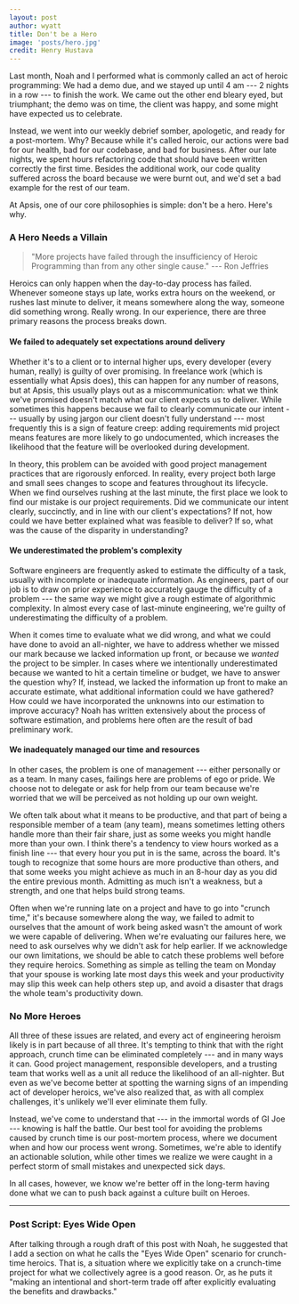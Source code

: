 ```yaml
---
layout: post
author: wyatt
title: Don't be a Hero
image: 'posts/hero.jpg'
credit: Henry Hustava
---
```


Last month, Noah and I performed what is commonly called an act of heroic programming: We had a demo due, and we stayed up until 4 am --- 2 nights in a row --- to finish the work. We came out the other end bleary eyed, but triumphant; the demo was on time, the client was happy, and some might have expected us to celebrate.

Instead, we went into our weekly debrief somber, apologetic, and ready for a post-mortem. Why? Because while it's called heroic, our actions were bad for our health, bad for our codebase, and bad for business. After our late nights, we spent hours refactoring code that should have been written correctly the first time. Besides the additional work, our code quality suffered across the board because we were burnt out, and we'd set a bad example for the rest of our team.

At Apsis, one of our core philosophies is simple: don't be a hero. Here's why.

### A Hero Needs a Villain

> "More projects have failed through the insufficiency of Heroic Programming than from any other single cause." --- Ron Jeffries

Heroics can only happen when the day-to-day process has failed. Whenever someone stays up late, works extra hours on the weekend, or rushes last minute to deliver, it means somewhere along the way, someone did something wrong. Really wrong. In our experience, there are three primary reasons the process breaks down.

#### We failed to adequately set expectations around delivery

Whether it's to a client or to internal higher ups, every developer (every human, really) is guilty of over promising. In freelance work (which is essentially what Apsis does), this can happen for any number of reasons, but at Apsis, this usually plays out as a miscommunication: what we think we've promised doesn't match what our client expects us to deliver. While sometimes this happens because we fail to clearly communicate our intent --- usually by using jargon our client doesn't fully understand --- most frequently this is a sign of feature creep: adding requirements mid project means features are more likely to go undocumented, which increases the likelihood that the feature will be overlooked during development.

In theory, this problem can be avoided with good project management practices that are rigorously enforced. In reality, every project both large and small sees changes to scope and features throughout its lifecycle. When we find ourselves rushing at the last minute, the first place we look to find our mistake is our project requirements. Did we communicate our intent clearly, succinctly, and in line with our client's expectations? If not, how could we have better explained what was feasible to deliver? If so, what was the cause of the disparity in understanding?

#### We underestimated the problem's complexity

Software engineers are frequently asked to estimate the difficulty of a task, usually with incomplete or inadequate information. As engineers, part of our job is to draw on prior experience to accurately gauge the difficulty of a problem --- the same way we might give a rough estimate of algorithmic complexity. In almost every case of last-minute engineering, we're guilty of underestimating the difficulty of a problem.

When it comes time to evaluate what we did wrong, and what we could have done to avoid an all-nighter, we have to address whether we missed our mark because we lacked information up front, or because we _wanted_ the project to be simpler. In cases where we intentionally underestimated because we wanted to hit a certain timeline or budget, we have to answer the question why? If, instead, we lacked the information up front to make an accurate estimate, what additional information could we have gathered? How could we have incorporated the unknowns into our estimation to improve accuracy? Noah has written extensively about the process of software estimation, and problems here often are the result of bad preliminary work.

#### We inadequately managed our time and resources

In other cases, the problem is one of management --- either personally or as a team. In many cases, failings here are problems of ego or pride. We choose not to delegate or ask for help from our team because we're worried that we will be perceived as not holding up our own weight.

We often talk about what it means to be productive, and that part of being a responsible member of a team (any team), means sometimes letting others handle more than their fair share, just as some weeks you might handle more than your own. I think there's a tendency to view hours worked as a finish line --- that every hour you put in is the same, across the board. It's tough to recognize that some hours are more productive than others, and that some weeks you might achieve as much in an 8-hour day as you did the entire previous month. Admitting as much isn't a weakness, but a strength, and one that helps build strong teams.

Often when we're running late on a project and have to go into "crunch time," it's because somewhere along the way, we failed to admit to ourselves that the amount of work being asked wasn't the amount of work we were capable of delivering. When we're evaluating our failures here, we need to ask ourselves why we didn't ask for help earlier. If we acknowledge our own limitations, we should be able to catch these problems well before they require heroics. Something as simple as telling the team on Monday that your spouse is working late most days this week and your productivity may slip this week can help others step up, and avoid a disaster that drags the whole team's productivity down.

### No More Heroes

All three of these issues are related, and every act of engineering heroism likely is in part because of all three. It's tempting to think that with the right approach, crunch time can be eliminated completely --- and in many ways it can. Good project management, responsible developers, and a trusting team that works well as a unit all reduce the likelihood of an all-nighter. But even as we've become better at spotting the warning signs of an impending act of developer heroics, we've also realized that, as with all complex challenges, it's unlikely we'll ever eliminate them fully.

Instead, we've come to understand that --- in the immortal words of GI Joe --- knowing is half the battle. Our best tool for avoiding the problems caused by crunch time is our post-mortem process, where we document when and how our process went wrong. Sometimes, we're able to identify an actionable solution, while other times we realize we were caught in a perfect storm of small mistakes and unexpected sick days.

In all cases, however, we know we're better off in the long-term having done what we can to push back against a culture built on Heroes.

---

### Post Script: Eyes Wide Open

After talking through a rough draft of this post with Noah, he suggested that I add a section on what he calls the "Eyes Wide Open" scenario for crunch-time heroics. That is, a situation where we explicitly take on a crunch-time project for what we collectively agree is a good reason. Or, as he puts it "making an intentional and short-term trade off after explicitly evaluating the benefits and drawbacks."
